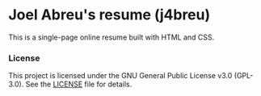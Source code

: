 # Joel Abreu's resume (j4breu)

This is a single-page online resume built with HTML and CSS.

### License

This project is licensed under the GNU General Public License v3.0 (GPL-3.0). See the [LICENSE](https://choosealicense.com/licenses/gpl-3.0/) file for details.
